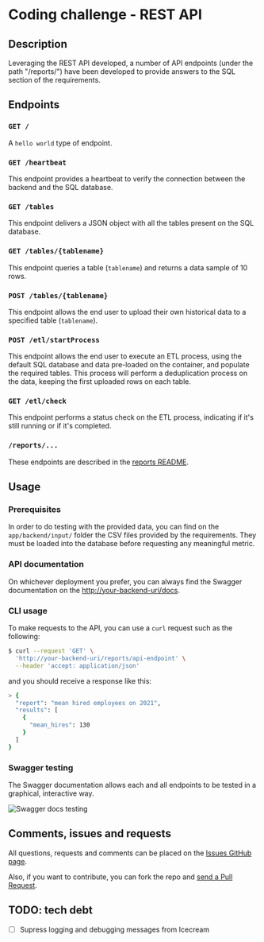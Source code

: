 # Coding challenge - REST API

## Description
Leveraging the REST API developed, a number of API endpoints (under the path "/reports/") have been developed to provide answers to the SQL section of the requirements. 

## Endpoints

### `GET /`
A `hello world` type of endpoint.

### `GET /heartbeat`
This endpoint provides a heartbeat to verify the connection between the backend and the SQL database.

### `GET /tables`
This endpoint delivers a JSON object with all the tables present on the SQL database.

### `GET /tables/{tablename}`
This endpoint queries a table (`tablename`) and returns a data sample of 10 rows.

### `POST /tables/{tablename}`
This endpoint allows the end user to upload their own historical data to a specified table (`tablename`).

### `POST /etl/startProcess`
This endpoint allows the end user to execute an ETL process, using the default SQL database and data pre-loaded on the container, and populate the required tables. This process will perform a deduplication process on the data, keeping the first uploaded rows on each table.

### `GET /etl/check`
This endpoint performs a status check on the ETL process, indicating if it's still running or if it's completed.

### `/reports/...`
These endpoints are described in the [reports README](app/backend/reports/README.md).

## Usage

### Prerequisites
In order to do testing with the provided data, you can find on the `app/backend/input/` folder the CSV files provided by the requirements. They must be loaded into the database before requesting any meaningful metric.

### API documentation
On whichever deployment you prefer, you can always find the Swagger documentation on the [http://your-backend-uri/docs](#null).

### CLI usage
To make requests to the API, you can use a `curl` request such as the following:

```bash
$ curl --request 'GET' \
  'http://your-backend-uri/reports/api-endpoint' \
  --header 'accept: application/json'
```

and you should receive a response like this:

```bash
> {
  "report": "mean hired employees on 2021",
  "results": [
    {
      "mean_hires": 130
    }
  ]
}
```

### Swagger testing
The Swagger documentation allows each and all endpoints to be tested in a graphical, interactive way.

![Swagger docs testing](documentation/image.png)

## Comments, issues and requests

All questions, requests and comments can be placed on the [Issues GitHub page](https://github.com/DarkestAbed/challenge-de-ingestion/issues).

Also, if you want to contribute, you can fork the repo and [send a Pull Request](https://github.com/DarkestAbed/challenge-de-ingestion/pulls).

## TODO: tech debt

- [ ] Supress logging and debugging messages from Icecream
